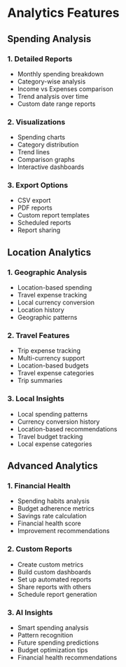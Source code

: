 # Analytics Features

## Spending Analysis

### 1. Detailed Reports
- Monthly spending breakdown
- Category-wise analysis
- Income vs Expenses comparison
- Trend analysis over time
- Custom date range reports

### 2. Visualizations
- Spending charts
- Category distribution
- Trend lines
- Comparison graphs
- Interactive dashboards

### 3. Export Options
- CSV export
- PDF reports
- Custom report templates
- Scheduled reports
- Report sharing

## Location Analytics

### 1. Geographic Analysis
- Location-based spending
- Travel expense tracking
- Local currency conversion
- Location history
- Geographic patterns

### 2. Travel Features
- Trip expense tracking
- Multi-currency support
- Location-based budgets
- Travel expense categories
- Trip summaries

### 3. Local Insights
- Local spending patterns
- Currency conversion history
- Location-based recommendations
- Travel budget tracking
- Local expense categories

## Advanced Analytics

### 1. Financial Health
- Spending habits analysis
- Budget adherence metrics
- Savings rate calculation
- Financial health score
- Improvement recommendations

### 2. Custom Reports
- Create custom metrics
- Build custom dashboards
- Set up automated reports
- Share reports with others
- Schedule report generation

### 3. AI Insights
- Smart spending analysis
- Pattern recognition
- Future spending predictions
- Budget optimization tips
- Financial health recommendations 